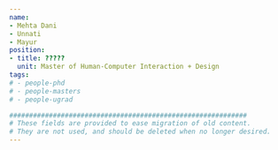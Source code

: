 ```yaml
---
name:
- Mehta Dani
- Unnati
- Mayur
position:
- title: ?????
  unit: Master of Human-Computer Interaction + Design
tags:
# - people-phd
# - people-masters
# - people-ugrad

############################################################
# These fields are provided to ease migration of old content.
# They are not used, and should be deleted when no longer desired.
---
```

